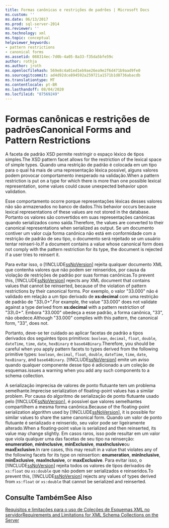 ```yaml
---
title: Formas canônicas e restrições de padrões | Microsoft Docs
ms.custom: ''
ms.date: 06/13/2017
ms.prod: sql-server-2014
ms.reviewer: ''
ms.technology: xml
ms.topic: conceptual
helpviewer_keywords:
- pattern restrictions
- canonical forms
ms.assetid: 088314ec-7d0b-4a05-8a33-f35da5bfe59c
author: rothja
ms.author: jroth
ms.openlocfilehash: 569e8c4a01ed1eb9ae26ea9e2f6d471b9aad9fe0
ms.sourcegitcommit: ad4d92dce894592a259721a1571b1d8736abacdb
ms.translationtype: MT
ms.contentlocale: pt-BR
ms.lasthandoff: 08/04/2020
ms.locfileid: "87569249"
---
```

# <a name="canonical-forms-and-pattern-restrictions"></a><span data-ttu-id="198ca-102">Formas canônicas e restrições de padrões</span><span class="sxs-lookup"><span data-stu-id="198ca-102">Canonical Forms and Pattern Restrictions</span></span>
  <span data-ttu-id="198ca-103">A faceta de padrão XSD permite restringir o espaço léxico de tipos simples.</span><span class="sxs-lookup"><span data-stu-id="198ca-103">The XSD pattern facet allows for the restriction of the lexical space of simple types.</span></span> <span data-ttu-id="198ca-104">Quando uma restrição de padrão é colocada em um tipo para o qual há mais de uma representação léxica possível, alguns valores podem provocar comportamento inesperado na validação.</span><span class="sxs-lookup"><span data-stu-id="198ca-104">When a pattern restriction is put on a type for which there is more than one possible lexical representation, some values could cause unexpected behavior upon validation.</span></span>  
  
 <span data-ttu-id="198ca-105">Esse comportamento ocorre porque representações léxicas desses valores não são armazenados no banco de dados.</span><span class="sxs-lookup"><span data-stu-id="198ca-105">This behavior occurs because lexical representations of these values are not stored in the database.</span></span> <span data-ttu-id="198ca-106">Portanto os valores são convertidos em suas representações canônicas quando serializados como saída.</span><span class="sxs-lookup"><span data-stu-id="198ca-106">Therefore, the values are converted to their canonical representations when serialized as output.</span></span> <span data-ttu-id="198ca-107">Se um documento contiver um valor cuja forma canônica não está em conformidade com a restrição de padrão de seu tipo, o documento será rejeitado se um usuário tentar reinseri-lo.</span><span class="sxs-lookup"><span data-stu-id="198ca-107">If a document contains a value whose canonical form does not comply with the pattern restriction for its type, the document is rejected if a user tries to reinsert it.</span></span>  
  
 <span data-ttu-id="198ca-108">Para evitar isso, o [!INCLUDE[ssNoVersion](../../includes/ssnoversion-md.md)] rejeita qualquer documento XML que contenha valores que não podem ser reinseridos, por causa da violação de restrições de padrão por suas formas canônicas.</span><span class="sxs-lookup"><span data-stu-id="198ca-108">To prevent this, [!INCLUDE[ssNoVersion](../../includes/ssnoversion-md.md)] rejects any XML document that contains values that cannot be reinserted, because of the violation of pattern restrictions by their canonical forms.</span></span> <span data-ttu-id="198ca-109">Por exemplo, o valor "33.000" não é validado em relação a um tipo derivado de **xs:decimal** com uma restrição de padrão de "33\\.0+".</span><span class="sxs-lookup"><span data-stu-id="198ca-109">For example, the value "33.000" does not validate against a type derived from **xs:decimal** with a pattern restriction of "33\\.0+".</span></span> <span data-ttu-id="198ca-110">Embora "33.000" obedeça a esse padrão, a forma canônica, "33", não obedece.</span><span class="sxs-lookup"><span data-stu-id="198ca-110">Although "33.000" complies with this pattern, the canonical form, "33", does not.</span></span>  
  
 <span data-ttu-id="198ca-111">Portanto, deve-se ter cuidado ao aplicar facetas de padrão a tipos derivados dos seguintes tipos primitivos: `boolean`, `decimal`, `float`, `double`, `dateTime`, `time`, `date`, `hexBinary` e `base64Binary`.</span><span class="sxs-lookup"><span data-stu-id="198ca-111">Therefore, you should be careful when you apply pattern facets to types derived from the following primitive types: `boolean`, `decimal`, `float`, `double`, `dateTime`, `time`, `date`, `hexBinary`, and `base64Binary`.</span></span> [!INCLUDE[ssNoVersion](../../includes/ssnoversion-md.md)] <span data-ttu-id="198ca-112">emite um aviso quando qualquer componente desse tipo é adicionado a um coleção de esquemas.</span><span class="sxs-lookup"><span data-stu-id="198ca-112">issues a warning when you add any such components to a schema collection.</span></span>  
  
 <span data-ttu-id="198ca-113">A serialização imprecisa de valores de ponto flutuante tem um problema semelhante.</span><span class="sxs-lookup"><span data-stu-id="198ca-113">Imprecise serialization of floating-point values has a similar problem.</span></span> <span data-ttu-id="198ca-114">Por causa do algoritmo de serialização de ponto flutuante usado pelo [!INCLUDE[ssNoVersion](../../includes/ssnoversion-md.md)], é possível que valores semelhantes compartilhem a mesma forma canônica.</span><span class="sxs-lookup"><span data-stu-id="198ca-114">Because of the floating-point serialization algorithm used by [!INCLUDE[ssNoVersion](../../includes/ssnoversion-md.md)], it is possible for similar values to share the same canonical form.</span></span> <span data-ttu-id="198ca-115">Quando um valor de ponto flutuante é serializado e reinserido, seu valor pode ser ligeiramente alterado.</span><span class="sxs-lookup"><span data-stu-id="198ca-115">When a floating-point value is serialized and then reinserted, its value may change slightly.</span></span> <span data-ttu-id="198ca-116">Em casos raros, isso pode resultar em um valor que viola qualquer uma das facetas de seu tipo na reinserção: **enumeration**, **minInclusive**, **minExclusive**, **maxInclusive**ou **maxExclusive**.</span><span class="sxs-lookup"><span data-stu-id="198ca-116">In rare cases, this may result in a value that violates any of the following facets for its type on reinsertion: **enumeration**, **minInclusive**, **minExclusive**, **maxInclusive**, or **maxExclusive**.</span></span> <span data-ttu-id="198ca-117">Para evitar isso, o [!INCLUDE[ssNoVersion](../../includes/ssnoversion-md.md)] rejeita todos os valores de tipos derivados de `xs:float` ou `xs:double` que não podem ser serializados e reinseridos.</span><span class="sxs-lookup"><span data-stu-id="198ca-117">To prevent this, [!INCLUDE[ssNoVersion](../../includes/ssnoversion-md.md)] rejects any values of types derived from `xs:float` or `xs:double` that cannot be serialized and reinserted.</span></span>  
  
## <a name="see-also"></a><span data-ttu-id="198ca-118">Consulte Também</span><span class="sxs-lookup"><span data-stu-id="198ca-118">See Also</span></span>  
 [<span data-ttu-id="198ca-119">Requisitos e limitações para o uso de Coleções de Esquemas XML no servidor</span><span class="sxs-lookup"><span data-stu-id="198ca-119">Requirements and Limitations for XML Schema Collections on the Server</span></span>](requirements-and-limitations-for-xml-schema-collections-on-the-server.md)  
  
  
